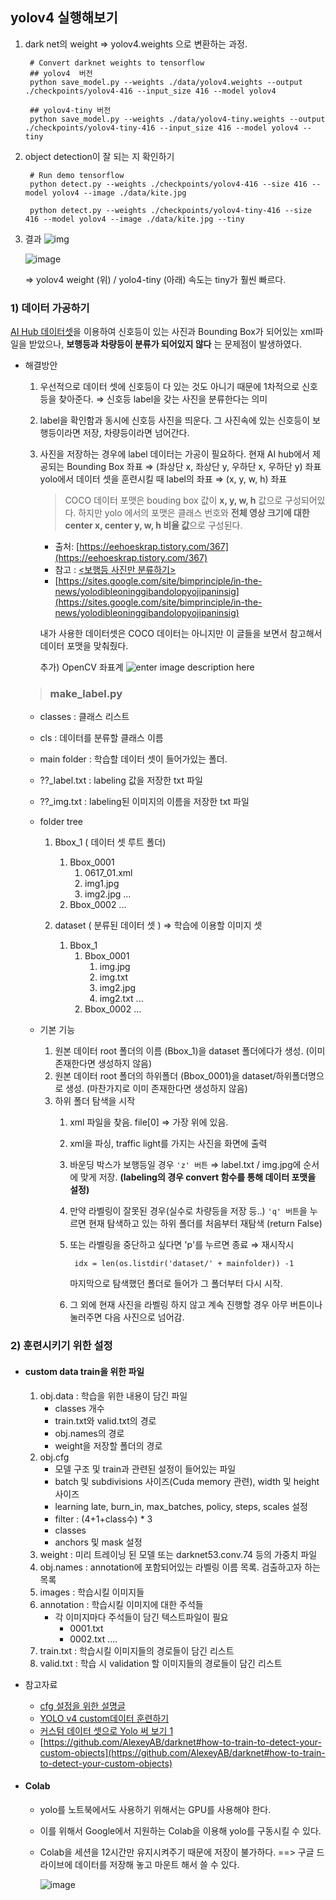 
## yolov4 실행해보기
1) dark net의 weight ⇒ yolov4.weights 으로 변환하는 과정.

		# Convert darknet weights to tensorflow
		## yolov4  버전
		python save_model.py --weights ./data/yolov4.weights --output ./checkpoints/yolov4-416 --input_size 416 --model yolov4 

		## yolov4-tiny 버전
		python save_model.py --weights ./data/yolov4-tiny.weights --output ./checkpoints/yolov4-tiny-416 --input_size 416 --model yolov4 --tiny
	
2) object detection이 잘 되는 지 확인하기

		# Run demo tensorflow
		python detect.py --weights ./checkpoints/yolov4-416 --size 416 --model yolov4 --image ./data/kite.jpg

		python detect.py --weights ./checkpoints/yolov4-tiny-416 --size 416 --model yolov4 --image ./data/kite.jpg --tiny

3) 결과
	![img](https://github.com/kairess/tensorflow-yolov4-tflite/raw/master/result.png)

	![image](https://user-images.githubusercontent.com/34594339/89185473-3f998f00-d5d5-11ea-99f7-45c37f85e8f0.png)

	⇒ yolov4 weight (위) / yolo4-tiny (아래)
	속도는 tiny가 훨씬 빠르다.


### 1) 데이터 가공하기
[AI Hub 데이터셋](http://www.aihub.or.kr/aidata/136)을 이용하여 신호등이 있는 사진과 Bounding Box가 되어있는 xml파일을 받았으나, **보행등과 차량등이 분류가 되어있지 않다** 는 문제점이 발생하였다.
- 해결방안
	1) 우선적으로 데이터 셋에 신호등이 다 있는 것도 아니기 때문에 1차적으로 신호등을 찾아준다.
	⇒ 신호등 label을 갖는 사진을 분류한다는 의미
	2) label을 확인함과 동시에 신호등 사진을 띄운다. 그 사진속에 있는 신호등이 보행등이라면 저장, 차량등이라면 넘어간다.
	3) 사진을 저장하는 경우에 label 데이터는 가공이 필요하다.
	현재 AI hub에서 제공되는 Bounding Box  좌표 ⇒ (좌상단 x, 좌상단 y, 우하단 x, 우하단 y) 좌표
	yolo에서 데이터 셋을 훈련시킬 때 label의 좌표 ⇒ (x, y, w, h) 좌표
			
		
		> COCO 데이터 포맷은 bouding box 값이  **x, y, w, h**  값으로 구성되어있다.
하지만 yolo 에서의 포맷은 클래스 번호와  **전체 영상 크기에 대한 center x, center y, w, h 비율 값**으로 구성된다.

		-  출처: [https://eehoeskrap.tistory.com/367](https://eehoeskrap.tistory.com/367) 
		- 참고 : [<보행등 사진만 분류하기>](https://github.com/Guanghan/darknet/blob/master/scripts/convert.py)
		- [https://sites.google.com/site/bimprinciple/in-the-news/yolodibleoninggibandolopyojipaninsig](https://sites.google.com/site/bimprinciple/in-the-news/yolodibleoninggibandolopyojipaninsig)
	
		내가 사용한 데이터셋은 COCO 데이터는 아니지만 이 글들을 보면서 참고해서 데이터 포맷을 맞춰줬다.

		추가)  OpenCV 좌표계
			![enter image description here](https://lh4.googleusercontent.com/ndFH6A225tFLWb7JwjyMmn539c4e1c1CmU7w4hQD6j-uO9K4diKfZ-FDr8LFuKa9oad9IaunhXRz0kD0JoRbeRV4gzUpS0ELyPKMIlpXs9FgvbJZiNGreGvWQAlMnYnRkqzo8Vlh)

		
	> ### make_label.py
	- classes : 클래스 리스트
	- cls : 데이터를 분류할 클래스 이름
	- main folder : 학습할 데이터 셋이 들어가있는 폴더.
	- ??_label.txt : labeling 값을 저장한 txt 파일
	- ??_img.txt : labeling된 이미지의 이름을 저장한 txt 파일

	- folder tree
		1) Bbox_1 ( 데이터 셋 루트 폴더)
			1) Bbox_0001
				1) 0617_01.xml
				2) img1.jpg
				3) img2.jpg
					...
			2) Bbox_0002
				...

		2) dataset ( 분류된 데이터 셋 ) ⇒ 학습에 이용할 이미지 셋
			1) Bbox_1
				1) Bbox_0001
					1) img.jpg
					2) img.txt
					3) img2.jpg
					4) img2.txt
					...
				2) Bbox_0002
				...

	- 기본 기능
		1. 원본 데이터 root 폴더의 이름 (Bbox_1)을 dataset 폴더에다가 생성.
			(이미 존재한다면 생성하지 않음)
		2.  원본 데이터 root 폴더의 하위폴더 (Bbox_0001)을 dataset/하위폴더명으로 생성.
			(마찬가지로 이미 존재한다면 생성하지 않음)
		3. 하위 폴더 탐색을 시작
			1. xml 파일을 찾음. file[0] ⇒ 가장 위에 있음.
			2. xml을 파싱, traffic light를 가지는 사진을 화면에 출력
			3. 바운딩 박스가 보행등일 경우 ``'z' 버튼`` ⇒ label.txt / img.jpg에 순서에 맞게 저장.
				**(labeling의 경우 convert 함수를 통해 데이터 포맷을 설정)**
			5. 만약 라벨링이 잘못된 경우(실수로 차량등을 저장 등..) ``'q' 버튼``을 누르면 현재 탐색하고 있는 하위 폴더를 처음부터 재탐색 (return False)
			6. 또는 라벨링을 중단하고 싶다면 'p'를 누르면 종료
			⇒ 재시작시 

					idx = len(os.listdir('dataset/' + mainfolder)) -1

				마지막으로 탐색했던 폴더로 들어가 그 폴더부터 다시 시작.
			7. 그 외에 현재 사진을 라벨링 하지 않고 계속 진행할 경우 아무 버튼이나 눌러주면 다음 사진으로 넘어감.
			
### 2) 훈련시키기 위한 설정
- #### custom data train을 위한 파일
	1) obj.data : 학습을 위한 내용이 담긴 파일
		- classes 개수
		- train.txt와 valid.txt의 경로
		- obj.names의 경로
		- weight을 저장할 폴더의 경로
	2) obj.cfg
		- 모델 구조 및 train과 관련된 설정이 들어있는 파일
		- batch 및  subdivisions 사이즈(Cuda memory 관련), width 및 height 사이즈
		- learning late, burn_in, max_batches,  policy, steps, scales 설정
		- filter : (4+1+class수) * 3
		- classes
		- anchors 및 mask 설정
	3) weight  : 미리 트레이닝 된 모델 또는 darknet53.conv.74 등의 가중치 파일
	4) obj.names : annotation에 포함되어있는 라벨링 이름 목록. 검출하고자 하는 목록
	5) images : 학습시킬 이미지들 
	6) annotation : 학습시킬 이미지에 대한 주석들
		- 각 이미지마다 주석들이 담긴 텍스트파일이 필요
			- 0001.txt
			- 0002.txt
			....
	7) train.txt : 학습시킬 이미지들의 경로들이 담긴 리스트
	8) valid.txt : 학습 시 validation 할 이미지들의 경로들이 담긴 리스트
	
- 참고자료
	- [cfg 설정을 위한 설명글](https://eehoeskrap.tistory.com/370)
	- [YOLO v4 custom데이터 훈련하기](https://keyog.tistory.com/22)
	- [커스텀 데이터 셋으로 Yolo 써 보기 1](https://jueun-park.github.io/2018-07-12/yolo-custom-dataset)
	- [https://github.com/AlexeyAB/darknet#how-to-train-to-detect-your-custom-objects](https://github.com/AlexeyAB/darknet#how-to-train-to-detect-your-custom-objects)

- #### Colab
	- yolo를 노트북에서도 사용하기 위해서는 GPU를 사용해야 한다. 
	- 이를 위해서 Google에서 지원하는 Colab을 이용해 yolo를 구동시킬 수 있다.
	- Colab을 세션을 12시간만 유지시켜주기 때문에 저장이 불가하다. ==> 구글 드라이브에 데이터를 저장해 놓고 마운트 해서 쓸 수 있다.

		![image](https://user-images.githubusercontent.com/34594339/89725910-db9d1d80-da4f-11ea-88bf-8ab79c47a555.png)
